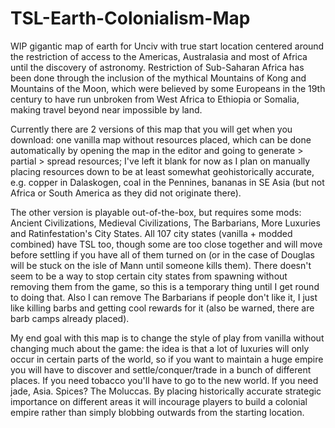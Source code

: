 # TSL-Earth-Colonialism-Map

WIP gigantic map of earth for Unciv with true start location centered around the restriction of access to the Americas, Australasia and most of Africa until the discovery of astronomy. Restriction of Sub-Saharan Africa has been done through the inclusion of the mythical Mountains of Kong and Mountains of the Moon, which were believed by some Europeans in the 19th century to have run unbroken from West Africa to Ethiopia or Somalia, making travel beyond near impossible by land.

Currently there are 2 versions of this map that you will get when you download: one vanilla map without resources placed, which can be done automatically by opening the map in the editor and going to generate > partial > spread resources; I've left it blank for now as I plan on manually placing resources down to be at least somewhat geohistorically accurate, e.g. copper in Dalaskogen, coal in the Pennines, bananas in SE Asia (but not Africa or South America as they did not originate there).

The other version is playable out-of-the-box, but requires some mods: Ancient Civilizations, Medieval Civilizations, The Barbarians, More Luxuries and Ratinfestation's City States. All 107 city states (vanilla + modded combined) have TSL too, though some are too close together and will move before settling if you have all of them turned on (or in the case of Douglas will be stuck on the isle of Mann until someone kills them). There doesn't seem to be a way to stop certain city states from spawning without removing them from the game, so this is a temporary thing until I get round to doing that. Also I can remove The Barbarians if people don't like it, I just like killing barbs and getting cool rewards for it (also be warned, there are barb camps already placed).

My end goal with this map is to change the style of play from vanilla without changing much about the game: the idea is that a lot of luxuries will only occur in certain parts of the world, so if you want to maintain a huge empire you will have to discover and settle/conquer/trade in a bunch of different places. If you need tobacco you'll have to go to the new world. If you need jade, Asia. Spices? The Moluccas. By placing historically accurate strategic importance on different areas it will incourage players to build a colonial empire rather than simply blobbing outwards from the starting location.
